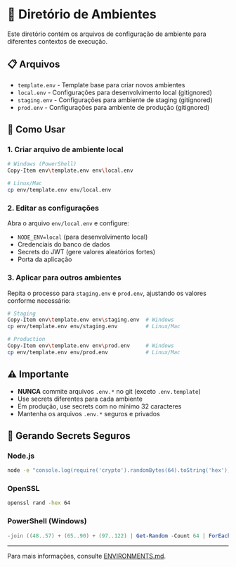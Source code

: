 # 📁 Diretório de Ambientes

Este diretório contém os arquivos de configuração de ambiente para diferentes contextos de execução.

## 📋 Arquivos

- `template.env` - Template base para criar novos ambientes
- `local.env` - Configurações para desenvolvimento local (gitignored)
- `staging.env` - Configurações para ambiente de staging (gitignored)
- `prod.env` - Configurações para ambiente de produção (gitignored)

## 🚀 Como Usar

### 1. Criar arquivo de ambiente local

```bash
# Windows (PowerShell)
Copy-Item env\template.env env\local.env

# Linux/Mac
cp env/template.env env/local.env
```

### 2. Editar as configurações

Abra o arquivo `env/local.env` e configure:
- `NODE_ENV=local` (para desenvolvimento local)
- Credenciais do banco de dados
- Secrets do JWT (gere valores aleatórios fortes)
- Porta da aplicação

### 3. Aplicar para outros ambientes

Repita o processo para `staging.env` e `prod.env`, ajustando os valores conforme necessário:

```bash
# Staging
Copy-Item env\template.env env\staging.env  # Windows
cp env/template.env env/staging.env         # Linux/Mac

# Production
Copy-Item env\template.env env\prod.env     # Windows
cp env/template.env env/prod.env            # Linux/Mac
```

## ⚠️ Importante

- **NUNCA** commite arquivos `.env.*` no git (exceto `.env.template`)
- Use secrets diferentes para cada ambiente
- Em produção, use secrets com no mínimo 32 caracteres
- Mantenha os arquivos `.env.*` seguros e privados

## 🔐 Gerando Secrets Seguros

### Node.js
```bash
node -e "console.log(require('crypto').randomBytes(64).toString('hex'))"
```

### OpenSSL
```bash
openssl rand -hex 64
```

### PowerShell (Windows)
```powershell
-join ((48..57) + (65..90) + (97..122) | Get-Random -Count 64 | ForEach-Object {[char]$_})
```

---

Para mais informações, consulte [ENVIRONMENTS.md](../docs/guides/ENVIRONMENTS.md).

